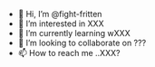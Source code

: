 - 👋 Hi, I’m @fight-fritten
- 👀 I’m interested in XXX
- 🌱 I’m currently learning wXXX
- 💞️ I’m looking to collaborate on ???
- 📫 How to reach me ..XXX?

<!---
fight-fritten/fight-fritten is a ✨ special ✨ repository because its `README.md` (this file) appears on your GitHub profile.
You can click the Preview link to take a look at your changes.
--->
